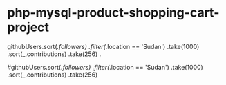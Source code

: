 # php-mysql-product-shopping-cart-project

githubUsers.sort(_.followers)
           .filter(_.location == 'Sudan') 
           .take(1000)
           .sort(_.contributions)
           .take(256)
.

#githubUsers.sort(_.followers)
           .filter(_.location == 'Sudan') 
           .take(1000)
           .sort(_.contributions)
           .take(256)

